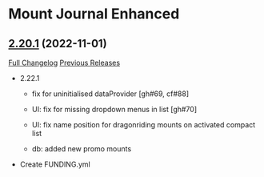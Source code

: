 # Mount Journal Enhanced

## [2.20.1](https://github.com/exochron/MountJournalEnhanced/tree/2.20.1) (2022-11-01)
[Full Changelog](https://github.com/exochron/MountJournalEnhanced/compare/2.20...2.20.1) [Previous Releases](https://github.com/exochron/MountJournalEnhanced/releases)

- 2.22.1  
    - fix for uninitialised dataProvider [gh#69, cf#88]  
    - UI: fix for missing dropdown menus in list [gh#70]  
    - UI: fix name position for dragonriding mounts on activated compact list  
    - db: added new promo mounts  
- Create FUNDING.yml  